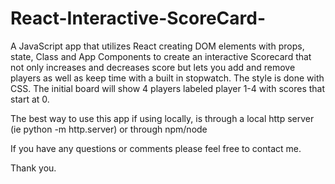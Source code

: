 # React-Interactive-ScoreCard-
A JavaScript app that utilizes React creating DOM elements with props, state, Class and App Components to create an interactive Scorecard that not only increases and decreases score but lets you add and remove players as well as keep time with a built in stopwatch. The style is done with CSS. The initial board will show 4 players labeled player 1-4 with scores that start at 0. 

The best way to use this app if using locally, is through a local http server (ie python -m http.server) or through npm/node

If you have any questions or comments please feel free to contact me. 

Thank you.
